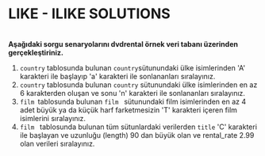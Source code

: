 # LIKE - ILIKE SOLUTIONS
<br>
<b>Aşağıdaki sorgu senaryolarını dvdrental örnek veri tabanı üzerinden gerçekleştiriniz.</b>
<br>

1. <code>country</code> tablosunda bulunan <code>country</code>sütunundaki ülke isimlerinden 'A' karakteri ile başlayıp 'a' karakteri ile sonlananları sıralayınız.
2. <code>country</code> tablosunda bulunan <code>country</code> sütunundaki ülke isimlerinden en az 6 karakterden oluşan ve sonu 'n' karakteri ile sonlananları sıralayınız.
3. <code>film </code>tablosunda bulunan <code>film </code> sütunundaki film isimlerinden en az 4 adet büyük ya da küçük harf farketmesizin 'T' karakteri içeren film isimlerini sıralayınız.
4. <code>film </code>  tablosunda bulunan tüm sütunlardaki verilerden <code>title</code> 'C' karakteri ile başlayan ve uzunluğu (length) 90 dan büyük olan ve rental_rate 2.99 olan verileri sıralayınız.
